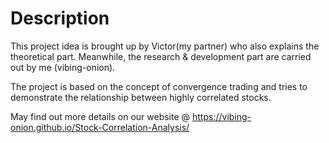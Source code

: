 # Description
This project idea is brought up by Victor(my partner) who also explains the theoretical part. Meanwhile, the research & development part are carried out by me (vibing-onion).

The project is based on the concept of convergence trading and tries to demonstrate the relationship between highly correlated stocks. 

May find out more details on our website @ https://vibing-onion.github.io/Stock-Correlation-Analysis/
